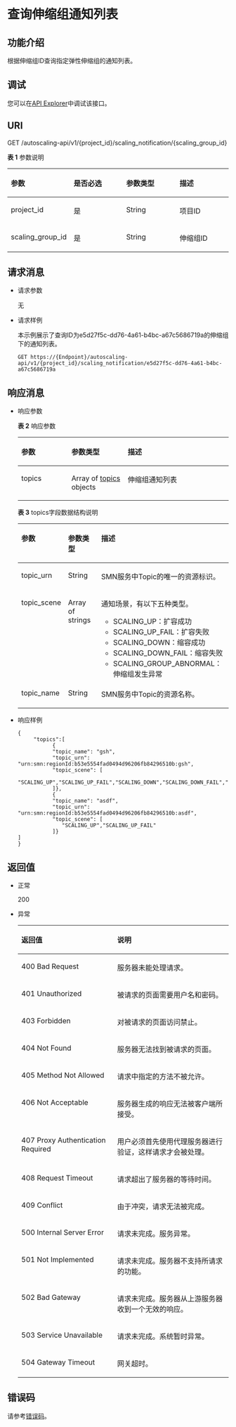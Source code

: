 # 查询伸缩组通知列表<a name="as_06_0802"></a>

## 功能介绍<a name="section27863937"></a>

根据伸缩组ID查询指定弹性伸缩组的通知列表。

## 调试<a name="section948154693415"></a>

您可以在[API Explorer](https://apiexplorer.developer.huaweicloud.com/apiexplorer/doc?product=AS&api=QueryScalingNotificationList)中调试该接口。

## URI<a name="section49448848"></a>

GET /autoscaling-api/v1/\{project\_id\}/scaling\_notification/\{scaling\_group\_id\}

**表 1**  参数说明

<a name="table59952436"></a>
<table><thead align="left"><tr id="row38679683"><th class="cellrowborder" valign="top" width="25%" id="mcps1.2.5.1.1"><p id="p46046605"><a name="p46046605"></a><a name="p46046605"></a>参数</p>
</th>
<th class="cellrowborder" valign="top" width="25%" id="mcps1.2.5.1.2"><p id="p38787544"><a name="p38787544"></a><a name="p38787544"></a>是否必选</p>
</th>
<th class="cellrowborder" valign="top" width="25%" id="mcps1.2.5.1.3"><p id="p54783372"><a name="p54783372"></a><a name="p54783372"></a>参数类型</p>
</th>
<th class="cellrowborder" valign="top" width="25%" id="mcps1.2.5.1.4"><p id="p8268111"><a name="p8268111"></a><a name="p8268111"></a>描述</p>
</th>
</tr>
</thead>
<tbody><tr id="row65737292"><td class="cellrowborder" valign="top" width="25%" headers="mcps1.2.5.1.1 "><p id="p23120425"><a name="p23120425"></a><a name="p23120425"></a>project_id</p>
</td>
<td class="cellrowborder" valign="top" width="25%" headers="mcps1.2.5.1.2 "><p id="p60815118"><a name="p60815118"></a><a name="p60815118"></a>是</p>
</td>
<td class="cellrowborder" valign="top" width="25%" headers="mcps1.2.5.1.3 "><p id="p27077540"><a name="p27077540"></a><a name="p27077540"></a>String</p>
</td>
<td class="cellrowborder" valign="top" width="25%" headers="mcps1.2.5.1.4 "><p id="p36520930"><a name="p36520930"></a><a name="p36520930"></a>项目ID</p>
</td>
</tr>
<tr id="row9521066"><td class="cellrowborder" valign="top" width="25%" headers="mcps1.2.5.1.1 "><p id="p33008913"><a name="p33008913"></a><a name="p33008913"></a>scaling_group_id</p>
</td>
<td class="cellrowborder" valign="top" width="25%" headers="mcps1.2.5.1.2 "><p id="p56476259"><a name="p56476259"></a><a name="p56476259"></a>是</p>
</td>
<td class="cellrowborder" valign="top" width="25%" headers="mcps1.2.5.1.3 "><p id="p11174282"><a name="p11174282"></a><a name="p11174282"></a>String</p>
</td>
<td class="cellrowborder" valign="top" width="25%" headers="mcps1.2.5.1.4 "><p id="p32701678"><a name="p32701678"></a><a name="p32701678"></a>伸缩组ID</p>
</td>
</tr>
</tbody>
</table>

## 请求消息<a name="section42386454"></a>

-   请求参数

    无

-   请求样例

    本示例展示了查询ID为e5d27f5c-dd76-4a61-b4bc-a67c5686719a的伸缩组下的通知列表。

    ```
    GET https://{Endpoint}/autoscaling-api/v1/{project_id}/scaling_notification/e5d27f5c-dd76-4a61-b4bc-a67c5686719a
    ```


## 响应消息<a name="section45933772"></a>

-   响应参数

    **表 2**  响应参数

    <a name="table5052312113547"></a>
    <table><thead align="left"><tr id="row47642953113547"><th class="cellrowborder" valign="top" width="23.762376237623762%" id="mcps1.2.4.1.1"><p id="p33873989113547"><a name="p33873989113547"></a><a name="p33873989113547"></a>参数</p>
    </th>
    <th class="cellrowborder" valign="top" width="26.732673267326735%" id="mcps1.2.4.1.2"><p id="p59438585113547"><a name="p59438585113547"></a><a name="p59438585113547"></a>参数类型</p>
    </th>
    <th class="cellrowborder" valign="top" width="49.504950495049506%" id="mcps1.2.4.1.3"><p id="p49796110113547"><a name="p49796110113547"></a><a name="p49796110113547"></a>描述</p>
    </th>
    </tr>
    </thead>
    <tbody><tr id="row49378824113547"><td class="cellrowborder" valign="top" width="23.762376237623762%" headers="mcps1.2.4.1.1 "><p id="p1124342211363"><a name="p1124342211363"></a><a name="p1124342211363"></a>topics</p>
    </td>
    <td class="cellrowborder" valign="top" width="26.732673267326735%" headers="mcps1.2.4.1.2 "><p id="p3830198511363"><a name="p3830198511363"></a><a name="p3830198511363"></a>Array of <a href="#table5664134195536">topics</a> objects</p>
    </td>
    <td class="cellrowborder" valign="top" width="49.504950495049506%" headers="mcps1.2.4.1.3 "><p id="p486007511363"><a name="p486007511363"></a><a name="p486007511363"></a>伸缩组通知列表</p>
    </td>
    </tr>
    </tbody>
    </table>

    **表 3**  topics字段数据结构说明

    <a name="table5664134195536"></a>
    <table><thead align="left"><tr id="row3643889611757"><th class="cellrowborder" valign="top" width="18.868113188681132%" id="mcps1.2.4.1.1"><p id="p6586943811757"><a name="p6586943811757"></a><a name="p6586943811757"></a>参数</p>
    </th>
    <th class="cellrowborder" valign="top" width="17.428257174282574%" id="mcps1.2.4.1.2"><p id="p5540794711757"><a name="p5540794711757"></a><a name="p5540794711757"></a>参数类型</p>
    </th>
    <th class="cellrowborder" valign="top" width="63.70362963703629%" id="mcps1.2.4.1.3"><p id="p5885871411757"><a name="p5885871411757"></a><a name="p5885871411757"></a>描述</p>
    </th>
    </tr>
    </thead>
    <tbody><tr id="row282655411757"><td class="cellrowborder" valign="top" width="18.868113188681132%" headers="mcps1.2.4.1.1 "><p id="p2762433911757"><a name="p2762433911757"></a><a name="p2762433911757"></a>topic_urn</p>
    </td>
    <td class="cellrowborder" valign="top" width="17.428257174282574%" headers="mcps1.2.4.1.2 "><p id="p4935610911757"><a name="p4935610911757"></a><a name="p4935610911757"></a>String</p>
    </td>
    <td class="cellrowborder" valign="top" width="63.70362963703629%" headers="mcps1.2.4.1.3 "><p id="p3842188711757"><a name="p3842188711757"></a><a name="p3842188711757"></a>SMN服务中Topic的唯一的资源标识。</p>
    </td>
    </tr>
    <tr id="row1025266511757"><td class="cellrowborder" valign="top" width="18.868113188681132%" headers="mcps1.2.4.1.1 "><p id="p2515957511757"><a name="p2515957511757"></a><a name="p2515957511757"></a>topic_scene</p>
    </td>
    <td class="cellrowborder" valign="top" width="17.428257174282574%" headers="mcps1.2.4.1.2 "><p id="p6339193387"><a name="p6339193387"></a><a name="p6339193387"></a>Array of strings</p>
    </td>
    <td class="cellrowborder" valign="top" width="63.70362963703629%" headers="mcps1.2.4.1.3 "><p id="p5996740311757"><a name="p5996740311757"></a><a name="p5996740311757"></a>通知场景，有以下五种类型。</p>
    <a name="ul1851192091"></a><a name="ul1851192091"></a><ul id="ul1851192091"><li>SCALING_UP：扩容成功</li><li>SCALING_UP_FAIL：扩容失败</li><li>SCALING_DOWN：缩容成功</li><li>SCALING_DOWN_FAIL：缩容失败</li><li>SCALING_GROUP_ABNORMAL：伸缩组发生异常</li></ul>
    </td>
    </tr>
    <tr id="row258133711189"><td class="cellrowborder" valign="top" width="18.868113188681132%" headers="mcps1.2.4.1.1 "><p id="p105082891189"><a name="p105082891189"></a><a name="p105082891189"></a>topic_name</p>
    </td>
    <td class="cellrowborder" valign="top" width="17.428257174282574%" headers="mcps1.2.4.1.2 "><p id="p458651171189"><a name="p458651171189"></a><a name="p458651171189"></a>String</p>
    </td>
    <td class="cellrowborder" valign="top" width="63.70362963703629%" headers="mcps1.2.4.1.3 "><p id="p240869641189"><a name="p240869641189"></a><a name="p240869641189"></a>SMN服务中Topic的资源名称。</p>
    </td>
    </tr>
    </tbody>
    </table>


-   响应样例

    ```
    {
         "topics":[
               {
               "topic_name": "gsh",
               "topic_urn": "urn:smn:regionId:b53e5554fad0494d96206fb84296510b:gsh",
               "topic_scene": [
                  "SCALING_UP","SCALING_UP_FAIL","SCALING_DOWN","SCALING_DOWN_FAIL","SCALING_GROUP_ABNORMAL"
               ]},
               {
               "topic_name": "asdf",
               "topic_urn": "urn:smn:regionId:b53e5554fad0494d96206fb84296510b:asdf",
               "topic_scene": [
                  "SCALING_UP","SCALING_UP_FAIL"
               ]}
    ]
    }
    ```


## 返回值<a name="section10750772"></a>

-   正常

    200

-   异常

    <a name="table3623379"></a>
    <table><thead align="left"><tr id="row13858403"><th class="cellrowborder" valign="top" width="45.49%" id="mcps1.1.3.1.1"><p id="p48788849"><a name="p48788849"></a><a name="p48788849"></a>返回值</p>
    </th>
    <th class="cellrowborder" valign="top" width="54.510000000000005%" id="mcps1.1.3.1.2"><p id="p59582700"><a name="p59582700"></a><a name="p59582700"></a>说明</p>
    </th>
    </tr>
    </thead>
    <tbody><tr id="row61469371"><td class="cellrowborder" valign="top" width="45.49%" headers="mcps1.1.3.1.1 "><p id="p12963143"><a name="p12963143"></a><a name="p12963143"></a>400 Bad Request</p>
    </td>
    <td class="cellrowborder" valign="top" width="54.510000000000005%" headers="mcps1.1.3.1.2 "><p id="p43381623"><a name="p43381623"></a><a name="p43381623"></a>服务器未能处理请求。</p>
    </td>
    </tr>
    <tr id="row54890288"><td class="cellrowborder" valign="top" width="45.49%" headers="mcps1.1.3.1.1 "><p id="p16928338"><a name="p16928338"></a><a name="p16928338"></a>401 Unauthorized</p>
    </td>
    <td class="cellrowborder" valign="top" width="54.510000000000005%" headers="mcps1.1.3.1.2 "><p id="p29018124"><a name="p29018124"></a><a name="p29018124"></a>被请求的页面需要用户名和密码。</p>
    </td>
    </tr>
    <tr id="row59836530"><td class="cellrowborder" valign="top" width="45.49%" headers="mcps1.1.3.1.1 "><p id="p14920772"><a name="p14920772"></a><a name="p14920772"></a>403 Forbidden</p>
    </td>
    <td class="cellrowborder" valign="top" width="54.510000000000005%" headers="mcps1.1.3.1.2 "><p id="p623043"><a name="p623043"></a><a name="p623043"></a>对被请求的页面访问禁止。</p>
    </td>
    </tr>
    <tr id="row5607390"><td class="cellrowborder" valign="top" width="45.49%" headers="mcps1.1.3.1.1 "><p id="p51545483"><a name="p51545483"></a><a name="p51545483"></a>404 Not Found</p>
    </td>
    <td class="cellrowborder" valign="top" width="54.510000000000005%" headers="mcps1.1.3.1.2 "><p id="p14434584"><a name="p14434584"></a><a name="p14434584"></a>服务器无法找到被请求的页面。</p>
    </td>
    </tr>
    <tr id="row62802394"><td class="cellrowborder" valign="top" width="45.49%" headers="mcps1.1.3.1.1 "><p id="p53829147"><a name="p53829147"></a><a name="p53829147"></a>405 Method Not Allowed</p>
    </td>
    <td class="cellrowborder" valign="top" width="54.510000000000005%" headers="mcps1.1.3.1.2 "><p id="p65193616"><a name="p65193616"></a><a name="p65193616"></a>请求中指定的方法不被允许。</p>
    </td>
    </tr>
    <tr id="row49871633"><td class="cellrowborder" valign="top" width="45.49%" headers="mcps1.1.3.1.1 "><p id="p13070512"><a name="p13070512"></a><a name="p13070512"></a>406 Not Acceptable</p>
    </td>
    <td class="cellrowborder" valign="top" width="54.510000000000005%" headers="mcps1.1.3.1.2 "><p id="p52078584"><a name="p52078584"></a><a name="p52078584"></a>服务器生成的响应无法被客户端所接受。</p>
    </td>
    </tr>
    <tr id="row66054074"><td class="cellrowborder" valign="top" width="45.49%" headers="mcps1.1.3.1.1 "><p id="p48779793"><a name="p48779793"></a><a name="p48779793"></a>407 Proxy Authentication Required</p>
    </td>
    <td class="cellrowborder" valign="top" width="54.510000000000005%" headers="mcps1.1.3.1.2 "><p id="p58849189"><a name="p58849189"></a><a name="p58849189"></a>用户必须首先使用代理服务器进行验证，这样请求才会被处理。</p>
    </td>
    </tr>
    <tr id="row59880657"><td class="cellrowborder" valign="top" width="45.49%" headers="mcps1.1.3.1.1 "><p id="p18495050"><a name="p18495050"></a><a name="p18495050"></a>408 Request Timeout</p>
    </td>
    <td class="cellrowborder" valign="top" width="54.510000000000005%" headers="mcps1.1.3.1.2 "><p id="p21704116"><a name="p21704116"></a><a name="p21704116"></a>请求超出了服务器的等待时间。</p>
    </td>
    </tr>
    <tr id="row61119323"><td class="cellrowborder" valign="top" width="45.49%" headers="mcps1.1.3.1.1 "><p id="p51718129"><a name="p51718129"></a><a name="p51718129"></a>409 Conflict</p>
    </td>
    <td class="cellrowborder" valign="top" width="54.510000000000005%" headers="mcps1.1.3.1.2 "><p id="p28418891"><a name="p28418891"></a><a name="p28418891"></a>由于冲突，请求无法被完成。</p>
    </td>
    </tr>
    <tr id="row54443429"><td class="cellrowborder" valign="top" width="45.49%" headers="mcps1.1.3.1.1 "><p id="p47841633"><a name="p47841633"></a><a name="p47841633"></a>500 Internal Server Error</p>
    </td>
    <td class="cellrowborder" valign="top" width="54.510000000000005%" headers="mcps1.1.3.1.2 "><p id="p49967061"><a name="p49967061"></a><a name="p49967061"></a>请求未完成。服务异常。</p>
    </td>
    </tr>
    <tr id="row47050372"><td class="cellrowborder" valign="top" width="45.49%" headers="mcps1.1.3.1.1 "><p id="p52983808"><a name="p52983808"></a><a name="p52983808"></a>501 Not Implemented</p>
    </td>
    <td class="cellrowborder" valign="top" width="54.510000000000005%" headers="mcps1.1.3.1.2 "><p id="p63830089"><a name="p63830089"></a><a name="p63830089"></a>请求未完成。服务器不支持所请求的功能。</p>
    </td>
    </tr>
    <tr id="row37599894"><td class="cellrowborder" valign="top" width="45.49%" headers="mcps1.1.3.1.1 "><p id="p25692540"><a name="p25692540"></a><a name="p25692540"></a>502 Bad Gateway</p>
    </td>
    <td class="cellrowborder" valign="top" width="54.510000000000005%" headers="mcps1.1.3.1.2 "><p id="p720995"><a name="p720995"></a><a name="p720995"></a>请求未完成。服务器从上游服务器收到一个无效的响应。</p>
    </td>
    </tr>
    <tr id="row6488958"><td class="cellrowborder" valign="top" width="45.49%" headers="mcps1.1.3.1.1 "><p id="p55843593"><a name="p55843593"></a><a name="p55843593"></a>503 Service Unavailable</p>
    </td>
    <td class="cellrowborder" valign="top" width="54.510000000000005%" headers="mcps1.1.3.1.2 "><p id="p27037160"><a name="p27037160"></a><a name="p27037160"></a>请求未完成。系统暂时异常。</p>
    </td>
    </tr>
    <tr id="row42007851"><td class="cellrowborder" valign="top" width="45.49%" headers="mcps1.1.3.1.1 "><p id="p47192740"><a name="p47192740"></a><a name="p47192740"></a>504 Gateway Timeout</p>
    </td>
    <td class="cellrowborder" valign="top" width="54.510000000000005%" headers="mcps1.1.3.1.2 "><p id="p64515557"><a name="p64515557"></a><a name="p64515557"></a>网关超时。</p>
    </td>
    </tr>
    </tbody>
    </table>


## 错误码<a name="section17669131616110"></a>

请参考[错误码](错误码.md)。

